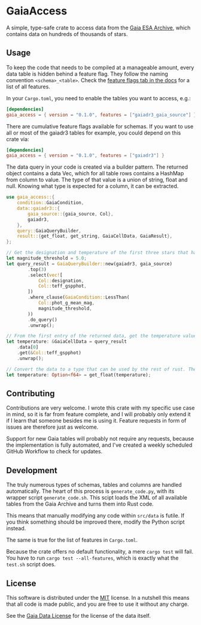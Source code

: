 # GaiaAccess

A simple, type-safe crate to access data from the [Gaia ESA Archive](https://gea.esac.esa.int/archive/), which contains data on hundreds of thousands of stars.

## Usage

To keep the code that needs to be compiled at a manageable amount, every data table is hidden behind a feature flag. They follow the naming convention `<schema>_<table>`. Check the [feature flags tab in the docs](https://docs.rs/crate/gaia_access/latest/features) for a list of all features.

In your `Cargo.toml`, you need to enable the tables you want to access, e.g.:

```toml
[dependencies]
gaia_access = { version = "0.1.0", features = ["gaiadr3_gaia_source"] }
```

There are cumulative feature flags available for schemas. If you want to use all or most of the gaiadr3 tables for example, you could depend on this crate via:

```toml
[dependencies]
gaia_access = { version = "0.1.0", features = ["gaiadr3"] }
```

The data query in your code is created via a builder pattern. The returned object contains a data Vec, which for all table rows contains a HashMap from column to value. The type of that value is a union of string, float and null. Knowing what type is expected for a column, it can be extracted.

```rust
use gaia_access::{
    condition::GaiaCondition,
    data::gaiadr3::{
        gaia_source::{gaia_source, Col},
        gaiadr3,
    },
    query::GaiaQueryBuilder,
    result::{get_float, get_string, GaiaCellData, GaiaResult},
};

// Get the designation and temperature of the first three stars that have a visible magnitude brighter than 5.
let magnitude_threshold = 5.0;
let query_result = GaiaQueryBuilder::new(gaiadr3, gaia_source)
        .top(3)
        .select(vec![
            Col::designation,
            Col::teff_gspphot,
        ])
        .where_clause(GaiaCondition::LessThan(
            Col::phot_g_mean_mag,
            magnitude_threshold,
        ))
        .do_query()
        .unwrap();

// From the first entry of the returned data, get the temperature value.
let temperature: &GaiaCellData = query_result
    .data[0]
    .get(&Col::teff_gspphot)
    .unwrap();

// Convert the data to a type that can be used by the rest of rust. There is no guarantee that the data exists, hence the Option return type.
let temperature: Option<f64> = get_float(temperature);
```

## Contributing

Contributions are very welcome. I wrote this crate with my specific use case in mind, so it is far from feature complete, and I will probably only extend it if I learn that someone besides me is using it. Feature requests in form of issues are therefore just as welcome.

Support for new Gaia tables will probably not require any requests, because the implementation is fully automated, and I've created a weekly scheduled GitHub Workflow to check for updates.

## Development

The truly numerous types of schemas, tables and columns are handled automatically. The heart of this process is `generate_code.py`, with its wrapper script `generate_code.sh`. This scipt loads the XML of all available tables from the Gaia Archive and turns them into Rust code.

This means that manually modifying any code within `src/data` is futile. If you think something should be improved there, modify the Python script instead.

The same is true for the list of features in `Cargo.toml`.

Because the crate offers no default functionality, a mere `cargo test` will fail. You have to run `cargo test --all-features`, which is exactly what the `test.sh` script does.

## License

This software is distributed under the [MIT](https://choosealicense.com/licenses/mit/) license. In a nutshell this means that all code is made public, and you are free to use it without any charge.

See the [Gaia Data License](https://gaia.aip.de/cms/credit/) for the license of the data itself.
